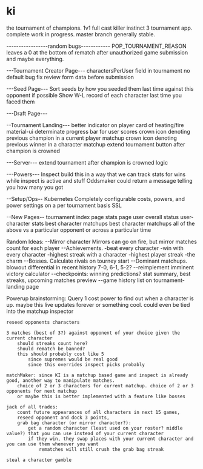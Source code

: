 ki
==

the tournament of champions.
1v1 full cast killer instinct 3 tournament app.
complete work in progress. master branch generally stable.

-----------------random bugs------------
POP_TOURNAMENT_REASON leaves a 0 at the bottom of rematch after unauthorized game submission and maybe everything.

---Tournament Creator Page---
charactersPerUser field in tournament no default bug fix
review form data before submission

---Seed Page---
Sort seeds by how you seeded them last time against this opponent if possible
Show W-L record of each character last time you faced them

---Draft Page---

--Tournament Landing---
better indicator on player card of heating/fire
material-ui determinate progress bar for user scores
crown icon denoting previous champion in a current player matchup
crown icon denoting previous winner in a character matchup
extend tournament button after champion is crowned

---Server---
extend tournament after champion is crowned logic

---Powers---
Inspect
	build this in a way that we can track stats for wins while inspect is active and stuff
Oddsmaker could return a message telling you how many you got

--Setup/Ops--
Kubernetes
Completely configurable costs, powers, and power settings on a per tournament basis
SSL

--New Pages--
tournament index page
stats page
	user overall status
	user-character stats
	best character matchups
	best character matchups
	all of the above vs a particular opponent or across a particular time

Random Ideas:
--Mirror character
	Mirrors can go on fire, but mirror matches count for each player
--Achievements.
	-beat every character
	-win with every character
	-highest streak with a character
	-highest player streak
	-the charm
--Bosses. Calculate rivals on tourney start
--Dominant matchups. blowout differential in recent history 7-0, 6-1, 5-2?
--reimplement imminent victory calculator
--checkpoints: winning predictions? stat summary, best streaks, upcoming matches preview
--game history list on tournament-landing page

Powerup brainstorming:
	Query
		1 cost power to find out when a character is up.
		maybe this live updates forever or something cool.
		could even be tied into the matchup inspector

	reseed opponents characters

	3 matches (best of 3?) against opponent of your choice given the current character
		should streaks count here?
		should rematch be banned?
		this should probably cost like 5
			since supremes would be real good
			since this overrides inspect picks probably

	matchMaker: since KI is a matchup based game and inspect is already good, another way to manipulate matches.
		choice of 2 or 3 characters for current matchup. choice of 2 or 3 opponents for next matchup
		or maybe this is better implemented with a feature like bosses

	jack of all trades:
		count future appearances of all characters in next 15 games,
		reseed opponent and dock 3 points,
		grab bag character (or mirror character?):
			get a random character (least used on your roster? middle value?) that you can use instead of your current character
			if they win, they swap places with your current character and you can use them whenever you want
				rematches will still crush the grab bag streak

	steal a character gamble
